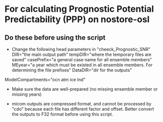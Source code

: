 
For calculating Prognostic Potential Predictability (PPP) on nostore-osl
==========

Do these before using the script
------
*  Change the following head parameters in "cheeck_Prognostic_SNR"
  DIR="the main output path"
  tempDIR="where the temporary files are saved"
  casePrefix="a general case name for all ensemble members" 
  MEyear="a year which must be existed in all ensemble members. For determining the file prefixes" 
  DataDIR="dir for the outputs"

  ModelCompartments="ocn atm ice lnd"

* Make sure the data are well-prepared (no missing ensemble member or missing years)

* micom outputs are compressed format, and cannot be processed by "cdo" because each file has different factor and offset. Better convert the outputs to F32 format before using this script.


